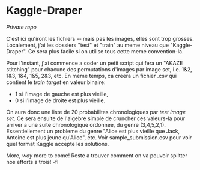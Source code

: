 # Kaggle-Draper
*Private repo*

C'est ici qu'iront les fichiers --  mais pas les images, elles sont trop grosses. Localement, j'ai les dossiers "test" et "train" au meme niveau que "Kaggle-Draper". Ce sera plus facile si on utilise tous cette meme convention-la.


Pour l'instant, j'ai commence a coder un petit script qui fera un "AKAZE stitching" pour chacune des permutations d'images par image set, i.e. 1&2, 1&3, 1&4, 1&5, 2&3, etc. En meme temps, ca creera un fichier .csv qui contient le *train target* en valeur binaire:
- 1 si l'image de gauche est plus vieille,
- 0 si l'image de droite est plus vieille.

On aura donc une liste de 20 probabilites chronologiques par *test image set*. Ce sera ensuite de l'algebre simple de cruncher ces valeurs-la pour arriver a une suite chronologique ordonnee, du genre (3,4,5,2,1). Essentiellement un probleme du genre "Alice est plus vieille que Jack, Antoine est plus jeune qu'Alice", etc. Voir sample_submission.csv pour voir quel format Kaggle accepte les solutions.

More, *way* more to come! Reste a trouver comment on va pouvoir splitter nos efforts a trois!
-fl
